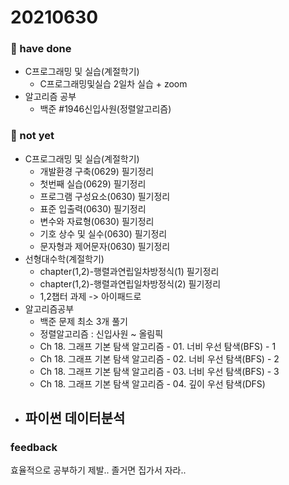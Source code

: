 # 20210630
### 🍎 have done 
- C프로그래밍 및 실습(계절학기)
  - C프로그래밍및실습 2일차 실습 + zoom
- 알고리즘 공부
  - 백준 #1946신입사원(정렬알고리즘)



### 🍏 not yet 
- C프로그래밍 및 실습(계절학기)
  - 개발환경 구축(0629) 필기정리
  - 첫번째 실습(0629) 필기정리
  - 프로그램 구성요소(0630) 필기정리
  - 표준 입출력(0630) 필기정리
  - 변수와 자료형(0630) 필기정리
  - 기호 상수 및 실수(0630) 필기정리
  - 문자형과 제어문자(0630) 필기정리
- 선형대수학(계절학기)
  - chapter(1,2)-행렬과연립일차방정식(1) 필기정리 
  - chapter(1,2)-행렬과연립일차방정식(2) 필기정리
  - 1,2챕터 과제 -> 아이패드로 
- 알고리즘공부
  - 백준 문제 최소 3개 풀기
  - 정렬알고리즘 : 신입사원 ~ 올림픽
  - Ch 18. 그래프 기본 탐색 알고리즘 - 01. 너비 우선 탐색(BFS) - 1
  - Ch 18. 그래프 기본 탐색 알고리즘 - 02. 너비 우선 탐색(BFS) - 2
  - Ch 18. 그래프 기본 탐색 알고리즘 - 03. 너비 우선 탐색(BFS) - 3
  - Ch 18. 그래프 기본 탐색 알고리즘 - 04. 깊이 우선 탐색(DFS)
- 파이썬 데이터분석
  - 
### feedback
효율적으로 공부하기 제발.. 졸거면 집가서 자라..
